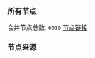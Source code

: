 ### 所有节点
合并节点总数: `6019`
[节点链接](https://github.com/rzhy1/33/raw/master/sub/sub_merge_base64.txt)

### 节点来源
